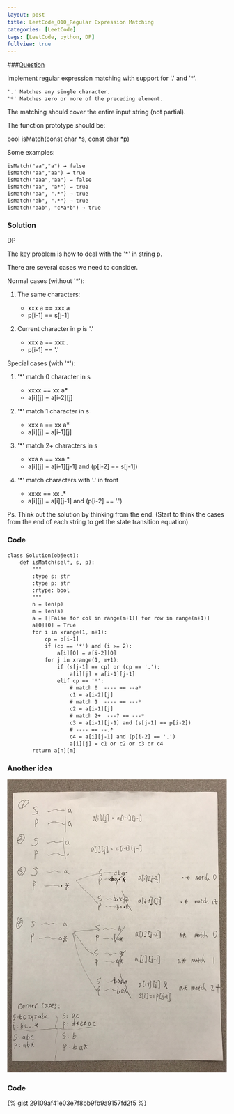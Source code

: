 ```yaml
---
layout: post
title: LeetCode_010_Regular Expression Matching
categories: [LeetCode]
tags: [LeetCode, python, DP]
fullview: true
---
```

###[Question](https://leetcode.com/problems/regular-expression-matching/)

Implement regular expression matching with support for '.' and '*'.

	'.' Matches any single character.
	'*' Matches zero or more of the preceding element.

The matching should cover the entire input string (not partial).

The function prototype should be:

bool isMatch(const char *s, const char *p)

Some examples:

	isMatch("aa","a") → false
	isMatch("aa","aa") → true
	isMatch("aaa","aa") → false
	isMatch("aa", "a*") → true
	isMatch("aa", ".*") → true
	isMatch("ab", ".*") → true
	isMatch("aab", "c*a*b") → true
	
	
### Solution
DP

The key problem is how to deal with the '*' in string p.

There are several cases we need to consider.

Normal cases (without '*'):

1. The same characters:
	* xxx a == xxx a
	* p[i-1] == s[j-1]

2. Current character in p is '.'
	* xxx a == xxx .
	* p[i-1] == '.'
	
Special cases (with '*'):

1. '*' match 0 character in s
	* xxxx == xx a*
	* a[i][j] = a[i-2][j]

2. '*' match 1 character in s
	* xxx a == xx a*
	* a[i][j] = a[i-1][j]
	
3. '*' match 2+ characters in s
	* xxa a == xxa *
	* a[i][j] = a[i-1][j-1] and (p[i-2] == s[j-1])
	
4. '*' match characters with '.' in front
	* xxxx == xx .*
	* a[i][j] = a[i][j-1] and (p[i-2] == '.')

Ps. Think out the solution by thinking from the end. (Start to think the cases from the end of each string to get the state transition equation)

### Code
	class Solution(object):
        def isMatch(self, s, p):
            """
            :type s: str
            :type p: str
            :rtype: bool
            """
            n = len(p)
            m = len(s)
            a = [[False for col in range(m+1)] for row in range(n+1)]
            a[0][0] = True
            for i in xrange(1, n+1):
                cp = p[i-1]
                if (cp == '*') and (i >= 2):
                    a[i][0] = a[i-2][0]
                for j in xrange(1, m+1):
                    if (s[j-1] == cp) or (cp == '.'):
                        a[i][j] = a[i-1][j-1]
                    elif cp == '*':
	                    # match 0  ---- == --a*
                        c1 = a[i-2][j] 
                        # match 1  ---- == ---*
                        c2 = a[i-1][j] 
                        # match 2+  ---? == ---*
                        c3 = a[i-1][j-1] and (s[j-1] == p[i-2])  
                        # ---- == --.*
                        c4 = a[i][j-1] and (p[i-2] == '.') 
                        a[i][j] = c1 or c2 or c3 or c4              
            return a[n][m]


### Another idea

![](/images/regular_expression.jpg)

### Code

{% gist 29109af41e03e7f8bb9fb9a9157fd2f5 %}

		